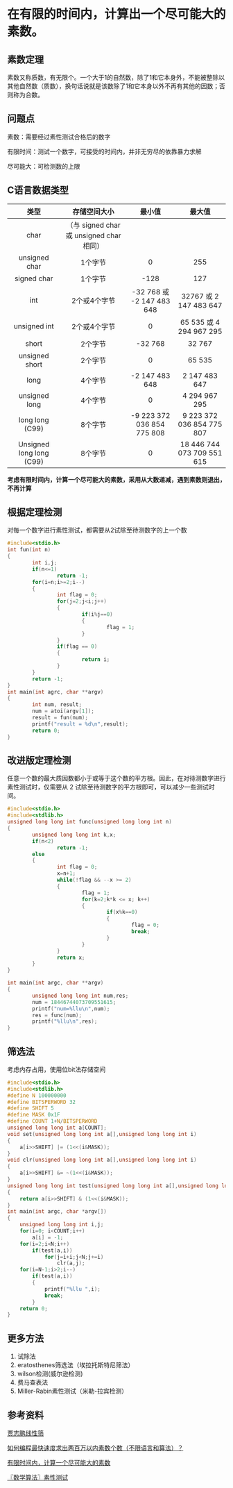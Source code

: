 # 在有限的时间内，计算出一个尽可能大的素数。
## 素数定理
素数又称质数，有无限个。一个大于1的自然数，除了1和它本身外，不能被整除以其他自然数（质数），换句话说就是该数除了1和它本身以外不再有其他的因数；否则称为合数。

## 问题点
素数：需要经过素性测试合格后的数字

有限时间：测试一个数字，可接受的时间内，并非无穷尽的依靠暴力求解

尽可能大：可检测数的上限

## C语言数据类型
类型	|存储空间大小	|最小值	|最大值
|:-:|:-:|:-:|:-:|
|char|（与 signed char 或 unsigned char 相同）|||
|unsigned char	|1个字节	|0	|255|
|signed char	|1个字节	|-128	|127|
|int	|2个或4个字节|	-32 768 或 -2 147 483 648	|32767 或 2 147 483 647|
|unsigned int	|2个或4个字节	|0	|65 535 或 4 294 967 295|
|short	|2个字节	|-32 768	|32 767|
|unsigned short	|2个字节|	0	|65 535|
|long	|4个字节	|-2 147 483 648	|2 147 483 647|
|unsigned long	|4个字节	|0	|4 294 967 295|
|long long (C99)	|8个字节|	-9 223 372 036 854 775 808	|9 223 372 036 854 775 807|
|Unsigned long long (C99)|	8个字节|	0	|18 446 744 073 709 551 615|

**考虑有限时间内，计算一个尽可能大的素数，采用从大数递减，遇到素数则退出，不再计算**
## 根据定理检测
对每一个数字进行素性测试，都需要从2试除至待测数字的上一个数
```c
#include<stdio.h>
int fun(int n)
{
        int i,j;
        if(n<=1)
                return -1;
        for(i=n;i>=2;i--)
        {
                int flag = 0;
                for(j=2;j<i;j++)
                {
                        if(i%j==0)
                        {
                                flag = 1;
                        }
                }
                if(flag == 0)
                {
                        return i;
                }
        }
        return -1;
}
int main(int agrc, char **argv)
{
        int num, result;
        num = atoi(argv[1]);
        result = fun(num);
        printf("result = %d\n",result);
        return 0;
}
```
## 改进版定理检测

任意一个数的最大质因数都小于或等于这个数的平方根。因此，在对待测数字进行素性测试时，仅需要从 2 试除至待测数字的平方根即可，可以减少一些测试时间。
```c
#include<stdio.h>
#include<stdlib.h>
unsigned long long int func(unsigned long long int n)
{
        unsigned long long int k,x;
        if(n<2)
                return -1;
        else
        {
                int flag = 0;
                x=n+1;
                while(!flag && --x >= 2)
                {
                        flag = 1;
                        for(k=2;k*k <= x; k++)
                        {
                                if(x%k==0)
                                {
                                        flag = 0;
                                        break;
                                }
                        }
                }
                return x;
        }
}

int main(int argc, char **argv)
{
        unsigned long long int num,res;
        num = 18446744073709551615;
        printf("num=%llu\n",num);
        res = func(num);
        printf("%llu\n",res);
}
```
## 筛选法
考虑内存占用，使用位bit法存储空间
```c
#include<stdio.h>
#include<stdlib.h>
#define N 100000000
#define BITSPERWORD 32
#define SHIFT 5
#define MASK 0x1F
#define COUNT 1+N/BITSPERWORD
unsigned long long int a[COUNT];
void set(unsigned long long int a[],unsigned long long int i)
{
	a[i>>SHIFT] |= (1<<(i&MASK));
}
void clr(unsigned long long int a[],unsigned long long int i)
{
	a[i>>SHIFT] &= ~(1<<(i&MASK));
}
unsigned long long int test(unsigned long long int a[],unsigned long long int i)
{
	return a[i>>SHIFT] & (1<<(i&MASK));
}
int main(int argc, char *argv[])
{
	unsigned long long int i,j;
	for(i=0; i<COUNT;i++)
		a[i] = -1;
	for(i=2;i<N;i++)
		if(test(a,i))
			for(j=i+i;j<N;j+=i)
				clr(a,j);
	for(i=N-1;i>2;i--)
		if(test(a,i))
		{
			printf("%llu ",i);
			break;
		}
	return 0;
}
```
## 更多方法
1. 试除法
2. eratosthenes筛选法（埃拉托斯特尼筛法）
3. wilson检测(威尔逊检测)
4. 费马查表法
5. Miller-Rabin素性测试（米勒-拉宾检测）

## 参考资料

[贾志鹏线性筛](https://wenku.baidu.com/view/542961fdba0d4a7302763ad5?pcf=2#page/1/1408709009173)

[如何编程最快速度求出两百万以内素数个数（不限语言和算法）？](https://www.zhihu.com/question/24942373)

[有限时间内，计算一个尽可能大的素数](https://blog.csdn.net/u010202481/article/details/78063861)

[〖数学算法〗素性测试](https://blog.csdn.net/zmazon/article/details/8290774)





